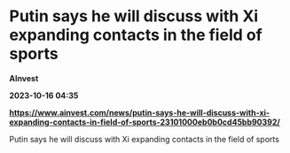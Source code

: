 # Putin says he will discuss with Xi expanding contacts in the field of sports
**AInvest**

**2023-10-16 04:35**

**https://www.ainvest.com/news/putin-says-he-will-discuss-with-xi-expanding-contacts-in-field-of-sports-23101000eb0b0cd45bb90392/**

Putin says he will discuss with Xi expanding contacts in the field of sports